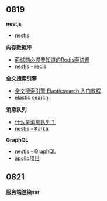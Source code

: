 ## 0819

**nestjs**
+ [nestjs](https://docs.nestjs.com/)

**内存数据库**
+ [面试前必须要知道的Redis面试题](https://mp.weixin.qq.com/s?__biz=MzI4Njg5MDA5NA==&mid=2247484609&idx=1&sn=4c053236699fde3c2db1241ab497487b)
+ [nestjs - redis](https://docs.nestjs.com/microservices/redis)

**全文搜索引擎**
+ [全文搜索引擎 Elasticsearch 入门教程](https://www.ruanyifeng.com/blog/2017/08/elasticsearch.html)
+ [elastic search](https://www.elastic.co/guide/cn/index.html)

**消息队列**
+ [什么是消息队列？](https://juejin.cn/post/6844903817348136968)
+ [nestjs - Kafka](https://docs.nestjs.com/microservices/kafka)

**GraphQL**
+ [nestjs - GraphQL](https://docs.nestjs.com/graphql/quick-start)
+ [apollo项目](https://github.com/apollographql/apollo)

## 0821

**服务端渲染ssr**

